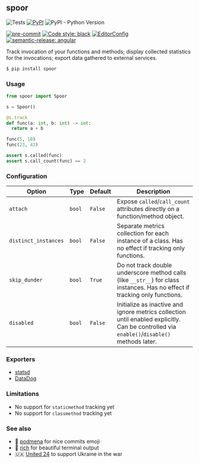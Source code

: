 ## spoor

![Tests](https://github.com/bmwant/spoor/actions/workflows/tests.yml/badge.svg)
[![PyPI](https://img.shields.io/pypi/v/spoor)](https://pypi.org/project/spoor/)
![PyPI - Python Version](https://img.shields.io/pypi/pyversions/spoor)


[![pre-commit](https://img.shields.io/badge/pre--commit-enabled-brightgreen?logo=pre-commit&logoColor=white)](https://github.com/pre-commit/pre-commit)
[![Code style: black](https://img.shields.io/badge/code%20style-black-000000.svg)](https://github.com/psf/black)
[![EditorConfig](https://img.shields.io/badge/-EditorConfig-grey?logo=editorconfig)](https://editorconfig.org/)
[![semantic-release: angular](https://img.shields.io/badge/semantic--release-angular-e10079?logo=semantic-release)](https://github.com/semantic-release/semantic-release)


Track invocation of your functions and methods; display collected statistics for the invocations; export data gathered to external services.

```bash
$ pip install spoor
```

### Usage

```python
from spoor import Spoor

s = Spoor()

@s.track
def func(a: int, b: int) -> int:
  return a + b

func(5, 10)
func(23, 42)

assert s.called(func)
assert s.call_count(func) == 2
```

### Configuration

| Option | Type | Default | Description |
|--------|------|---------|-------------|
| `attach` | `bool` | `False` | Expose `called`/`call_count` attributes directly on a function/method object. |
|`distinct_instances` | `bool` | `False` | Separate metrics collection for each instance of a class. Has no effect if tracking only functions. |
|`skip_dunder` | `bool` | `True` | Do not track double underscore method calls (like `__str__`) for class instances. Has no effect if tracking only functions. |
| `disabled` | `bool` | `False` | Initialize as inactive and ignore metrics collection until enabled explicitly. Can be controlled via `enable()`/`disable()` methods later. |


### Exporters

* [statsd](#)
* [DataDog](#)

### Limitations

* No support for `staticmethod` tracking yet
* No support for `classmethod` tracking yet

### See also

* 🍒 [podmena](https://github.com/bmwant/podmena) for nice commits emoji
* 🌈 [rich](https://github.com/Textualize/rich) for beautiful terminal output
* 🇺🇦 [United 24](https://u24.gov.ua/) to support Ukraine in the war
